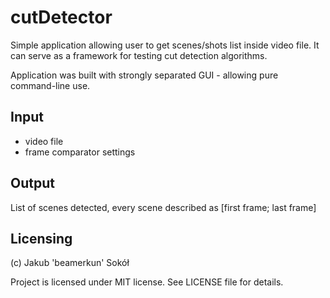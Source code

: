 # cutDetector
Simple application allowing user to get scenes/shots list inside video file.
It can serve as a framework for testing cut detection algorithms.

Application was built with strongly separated GUI - allowing pure command-line use.

## Input
- video file
- frame comparator settings

## Output
List of scenes detected, every scene described as [first frame; last frame]

## Licensing
(c) Jakub 'beamerkun' Sokół

Project is licensed under MIT license. See LICENSE file for details.
